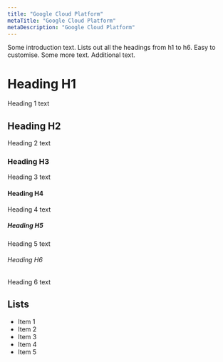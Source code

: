 ```yaml
---
title: "Google Cloud Platform"
metaTitle: "Google Cloud Platform"
metaDescription: "Google Cloud Platform"
---
```


Some introduction text. Lists out all the headings from h1 to h6. Easy to customise. Some more text. Additional text.

# Heading H1
Heading 1 text

## Heading H2
Heading 2 text

### Heading H3
Heading 3 text

#### Heading H4
Heading 4 text

##### Heading H5
Heading 5 text

###### Heading H6
Heading 6 text

## Lists
- Item 1
- Item 2
- Item 3
- Item 4
- Item 5
